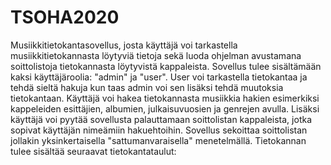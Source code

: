 # TSOHA2020
Musiikkitietokantasovellus, josta käyttäjä voi tarkastella musiikkitietokannasta löytyviä tietoja sekä luoda ohjelman avustamana soittolistoja tietokannasta löytyvistä kappaleista.
Sovellus tulee sisältämään kaksi käyttäjäroolia: "admin" ja "user". User voi tarkastella tietokantaa ja tehdä sieltä hakuja kun taas admin voi sen lisäksi tehdä muutoksia tietokantaan.
Käyttäjä voi hakea tietokannasta musiikkia hakien esimerkiksi kappeleiden esittäjien, albumien, julkaisuvuosien ja genrejen avulla. Lisäksi käyttäjä voi pyytää sovellusta palauttamaan soittolistan kappaleista, jotka sopivat käyttäjän nimeämiin hakuehtoihin. Sovellus sekoittaa soittolistan jollakin yksinkertaisella "sattumanvaraisella" menetelmällä.
Tietokannan tulee sisältää seuraavat tietokantataulut:
